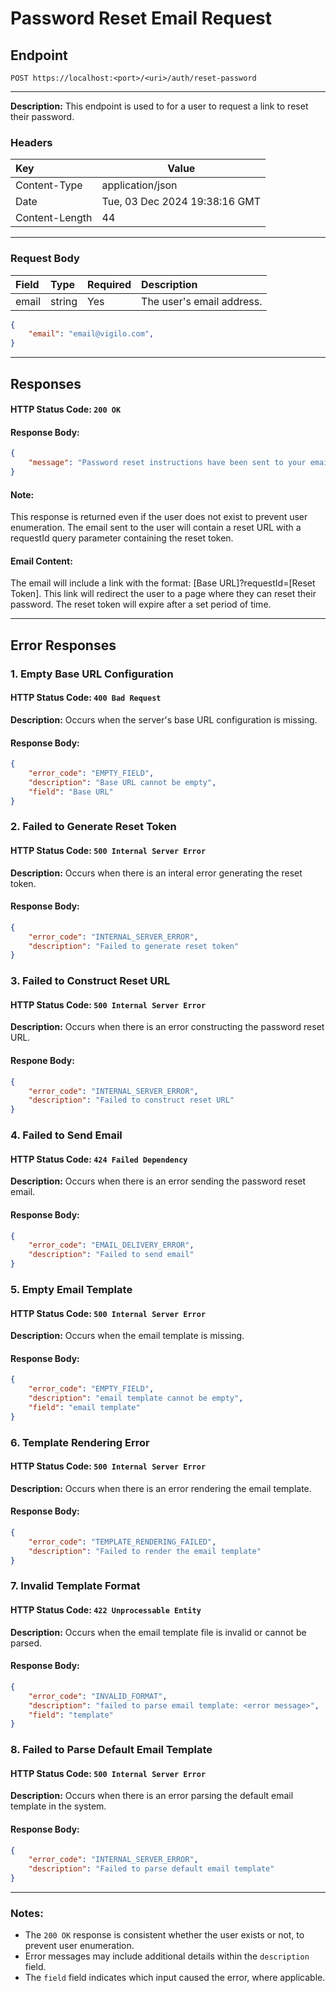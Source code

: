 # Password Reset Email Request
## Endpoint
```
POST https://localhost:<port>/<uri>/auth/reset-password
```
---
**Description:** This endpoint is used to for a user to request a link to reset their password.
### Headers
| Key             | Value                         |
|:----------------|-------------------------------|
| Content-Type    | application/json              | 
| Date            | Tue, 03 Dec 2024 19:38:16 GMT | 
| Content-Length  | 44                            | 
---
### Request Body
| Field      | Type    | Required  | Description                    |
| :----------|:--------|:----------|:-------------------------------|
| email      | string  | Yes          | The user's email address.     |
```json
{
    "email": "email@vigilo.com",
}
```
---
## Responses
#### HTTP Status Code: `200 OK`
#### Response Body:
```json
{
    "message": "Password reset instructions have been sent to your email if an account exists."
}
```
#### Note: 
This response is returned even if the user does not exist to prevent user enumeration. The email sent to the user will contain a reset URL with a requestId query parameter containing the reset token.

#### Email Content:
The email will include a link with the format: [Base URL]?requestId=[Reset Token]. This link will redirect the user to a page where they can reset their password. The reset token will expire after a set period of time.

---
## Error Responses
### 1. Empty Base URL Configuration
#### HTTP Status Code: `400 Bad Request`
**Description:** Occurs when the server's base URL configuration is missing.
#### Response Body:
```json
{
    "error_code": "EMPTY_FIELD",
    "description": "Base URL cannot be empty",
    "field": "Base URL"
}
```

### 2. Failed to Generate Reset Token
#### HTTP Status Code: `500 Internal Server Error`
**Description:** Occurs when there is an interal error generating the reset token.
#### Response Body:
```json
{
    "error_code": "INTERNAL_SERVER_ERROR",
    "description": "Failed to generate reset token"
}
```

### 3. Failed to Construct Reset URL
#### HTTP Status Code: `500 Internal Server Error`
**Description:** Occurs when there is an error constructing the password reset URL.
#### Respone Body:
```json
{
    "error_code": "INTERNAL_SERVER_ERROR",
    "description": "Failed to construct reset URL"
}
```

### 4. Failed to Send Email
#### HTTP Status Code: `424 Failed Dependency`
**Description:** Occurs when there is an error sending the password reset email.
#### Response Body:
```json
{
    "error_code": "EMAIL_DELIVERY_ERROR",
    "description": "Failed to send email"
}
```

### 5. Empty Email Template
#### HTTP Status Code: `500 Internal Server Error`
**Description:** Occurs when the email template is missing.
#### Response Body:
```json
{
    "error_code": "EMPTY_FIELD",
    "description": "email template cannot be empty",
    "field": "email template"
}
```

### 6. Template Rendering Error
#### HTTP Status Code: `500 Internal Server Error`
**Description:** Occurs when there is an error rendering the email template.
#### Response Body:
```json
{
    "error_code": "TEMPLATE_RENDERING_FAILED",
    "description": "Failed to render the email template"
}
```

### 7. Invalid Template Format
#### HTTP Status Code: `422 Unprocessable Entity`
**Description:** Occurs when the email template file is invalid or cannot be parsed.
#### Response Body:
```json
{
    "error_code": "INVALID_FORMAT",
    "description": "failed to parse email template: <error message>",
    "field": "template"
}
```

### 8. Failed to Parse Default Email Template
#### HTTP Status Code: `500 Internal Server Error`
**Description:** Occurs when there is an error parsing the default email template in the system.
#### Response Body:
```json
{
    "error_code": "INTERNAL_SERVER_ERROR",
    "description": "Failed to parse default email template"
}
```

---
### Notes:
- The `200 OK` response is consistent whether the user exists or not, to prevent user enumeration.
- Error messages may include additional details within the `description` field.
- The `field` field indicates which input caused the error, where applicable.
